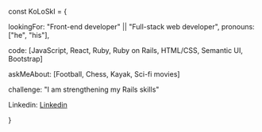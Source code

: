 const KoLoSkI = {

  lookingFor: "Front-end developer" || "Full-stack web developer",
  pronouns: ["he", "his"],
  
  code: [JavaScript, React, Ruby, Ruby on Rails, HTML/CSS, Semantic UI, Bootstrap]
   
  askMeAbout: [Football, Chess, Kayak, Sci-fi movies]
  
  challenge: "I am strengthening my Rails skills"
  
  Linkedin: [Linkedin](https://www.linkedin.com/in/igor-koloski/)
  
}  
 
